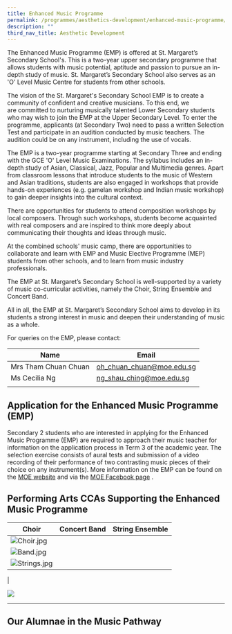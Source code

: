 ```yaml
---
title: Enhanced Music Programme
permalink: /programmes/aesthetics-development/enhanced-music-programme/
description: ""
third_nav_title: Aesthetic Development
---
```

The Enhanced Music Programme (EMP) is offered at St. Margaret’s Secondary School's. This is a two-year upper secondary programme that allows students with music potential, aptitude and passion to pursue an in-depth study of music. St. Margaret’s Secondary School also serves as an 'O' Level Music Centre for students from other schools.

The vision of the St. Margaret's Secondary School EMP is to create a community of confident and creative musicians. To this end, we are committed to nurturing musically talented Lower Secondary students who may wish to join the EMP at the Upper Secondary Level. To enter the programme, applicants (at Secondary Two) need to pass a written Selection Test and participate in an audition conducted by music teachers. The audition could be on any instrument, including the use of vocals.

The EMP is a two-year programme starting at Secondary Three and ending with the GCE 'O' Level Music Examinations. The syllabus includes an in-depth study of Asian, Classical, Jazz, Popular and Multimedia genres. Apart from classroom lessons that introduce students to the music of Western and Asian traditions, students are also engaged in workshops that provide hands-on experiences (e.g. gamelan workshop and Indian music workshop) to gain deeper insights into the cultural context.

There are opportunities for students to attend composition workshops by local composers. Through such workshops, students become acquainted with real composers and are inspired to think more deeply about communicating their thoughts and ideas through music.

At the combined schools' music camp, there are opportunities to collaborate and learn with EMP and Music Elective Programme (MEP) students from other schools, and to learn from music industry professionals.

The EMP at St. Margaret’s Secondary School is well-supported by a variety of music co-curricular activities, namely the Choir, String Ensemble and Concert Band.

All in all, the EMP at St. Margaret’s Secondary School aims to develop in its students a strong interest in music and deepen their understanding of music as a whole.

For queries on the EMP, please contact:

| Name | Email |
|---|---|
| Mrs Tham Chuan Chuan | [oh\_chuan\_chuan@moe.edu.sg](mailto:oh_chuan_chuan@moe.edu.sg) |
| Ms Cecilia Ng | [ng\_shau\_ching@moe.edu.sg](mailto:ng_shau_ching@moe.edu.sg) |
| | | 

Application for the Enhanced Music Programme (EMP)
-------------------

Secondary 2 students who are interested in applying for the Enhanced Music Programme (EMP) are required to approach their music teacher for information on the application process in Term 3 of the academic year. The selection exercise consists of aural tests and submission of a video recording of their performance of two contrasting music pieces of their choice on any instrument(s). More information on the EMP can be found on the [MOE website](https://go.gov.sg/spehttps://www.moe.gov.sg/secondary/courses/express/electives/?term=MOE%20Special%20Music%20Programmes&subterm=Enhanced%20Music%20Programme%20(EMP)#:~:text=Elective%20Programme%20(MEP)-,Enhanced%20Music%20Programme%20(EMP),from%20teachers%20and%20industry%20professionals.cialmusicprogrammes?fbclid=IwAR2lBAN_mGHubzFK5TV4oW1OUmk9V3PzDDafmoCVEfOo4gUHkrDSxntt2EQ) and via the [MOE Facebook page](https://www.facebook.com/6788957003/posts/10160206090752004/?vh=e) .  

Performing Arts CCAs Supporting the Enhanced Music Programme
---------------

| Choir | Concert Band | String Ensemble |
| --- | --- | --- |
| ![Choir.jpg](https://stmargaretssec.moe.edu.sg/qql/slot/u168/Programmes/Aesthetics%20Development/.tn.Choir.jpg.mid.jpg)  
 | ![Band.jpg](https://stmargaretssec.moe.edu.sg/qql/slot/u168/Programmes/Aesthetics%20Development/Band.jpg)  
 | ![Strings.jpg](https://stmargaretssec.moe.edu.sg/qql/slot/u168/Programmes/Aesthetics%20Development/Strings.jpg)  
 |

  

![](https://stmargaretssec.moe.edu.sg/pix/spacer.gif)

  

* * *

  

  

Our Alumnae in the Music Pathway
--------------------------------

  
  

